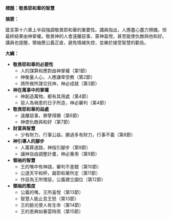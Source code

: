 **標題：敬畏耶和華的智慧**

**摘要：**

箴言第十六章上半段強調敬畏耶和華的重要性。講員指出，人應盡心盡力預備，但最終結果由神掌權。敬畏神的人會遠離惡事，蒙神喜悅，甚至能使仇敵與他和好。講員也提醒，領袖應公義正直，避免情緒失控，並樂於接受智慧的勸告。

**大綱：**

* **敬畏耶和華的必要性**
    * 人的謀算和應對由神掌權（第1節）
    * 神衡量人心，人應謙卑受教（第2節）
    * 將所做所謀交託神，神必成就（第3節）
* **神在萬事中的掌權**
    * 神創造萬物，都有其用處（第4節）
    * 惡人為禍患的日子所造，神必審判（第4節）
* **敬畏耶和華的益處**
    * 遠離惡事，罪孽得贖（第6節）
    * 神使仇敵與和好（第7節）
* **財富與智慧**
    * 少有財力，行事公益，勝過多有財力，行事不義（第8節）
* **神引導人的腳步**
    * 人籌算道路，神指引腳步（第9節）
    * 讓神自由調整計畫，神必重用（第9節）
* **領袖的智慧**
    * 王的嘴中有神語，審判不差錯（第10節）
    * 公道天平和秤，屬耶和華所定（第11節）
    * 作惡為王所憎惡，公義建立國位（第12節）
* **領袖的態度**
    * 公義的嘴，王所喜悅（第13節）
    * 智慧人能止息王怒（第13節）
    * 王的臉光使人有生命（第14節）
    * 王的恩典如春雲時雨（第15節）